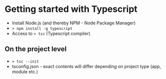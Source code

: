 # Getting started with Typescript
* Install Node.js (and thereby NPM - Node Package Manager)
* `> npm install -g typescript`
* Access to `> tsc` (Typescript compiler)

## On the project level
* `> tsc --init`
* tsconfig.json - exact contents will differ depending on project type (app, module etc.)


